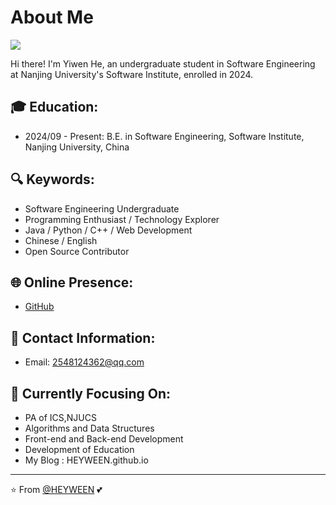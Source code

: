 # About Me

<img src="https://komarev.com/ghpvc/?username=HEYWEEN&label=Profile+Views&color=0e75b6">

Hi there! I'm Yiwen He, an undergraduate student in Software Engineering at Nanjing University's Software Institute, enrolled in 2024.

<!-- 
[![Top Langs](https://github-readme-stats.vercel.app/api/top-langs/?username=HEYWEEN)](https://github.com/HEYWEEN/github-readme-stats) 
-->
<!--
[![GitHub stats](https://github-readme-stats.vercel.app/api?username=HEYWEEN)](https://github.com/HEYWEEN/github-readme-stats)
-->

## 🎓 Education:
- 2024/09 - Present: B.E. in Software Engineering, Software Institute, Nanjing University, China

## 🔍 Keywords:

* Software Engineering Undergraduate
* Programming Enthusiast / Technology Explorer
* Java / Python / C++ / Web Development
* Chinese / English
* Open Source Contributor

## 🌐 Online Presence:

* [GitHub](https://github.com/HEYWEEN)
  

## 📧 Contact Information:

* Email: [2548124362@qq.com](mailto:2548124362@qq.com)

## 🚀 Currently Focusing On:

* PA of ICS,NJUCS
* Algorithms and Data Structures
* Front-end and Back-end Development
* Development of Education
* My Blog : HEYWEEN.github.io

---
⭐️ From [@HEYWEEN](https://github.com/HEYWEEN) 💕

